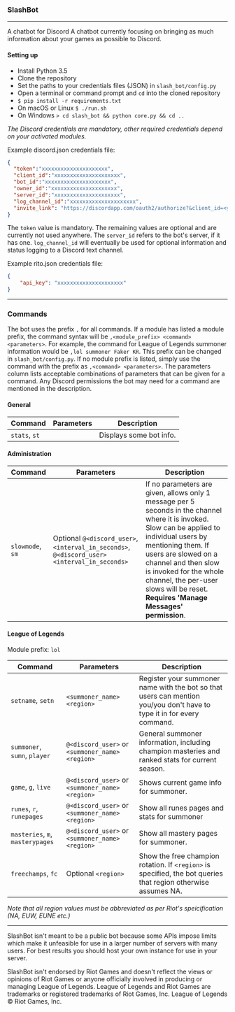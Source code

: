 ### SlashBot
---
A chatbot for Discord
A chatbot currently focusing on bringing as much information about your games as possible to Discord.

#### Setting up
* Install Python 3.5
* Clone the repository
* Set the paths to your credentials files (JSON) in `slash_bot/config.py`
* Open a terminal or command prompt and `cd` into the cloned repository
* `$ pip install -r requirements.txt`
* On macOS or Linux `$ ./run.sh`
* On Windows `> cd slash_bot && python core.py && cd ..`

*The Discord credentials are mandatory, other required credentials depend on your activated modules.*

Example discord.json credentials file:
```json
{
  "token":"xxxxxxxxxxxxxxxxxxxxx",
  "client_id":"xxxxxxxxxxxxxxxxxxxxx",
  "bot_id":"xxxxxxxxxxxxxxxxxxxxx",
  "owner_id":"xxxxxxxxxxxxxxxxxxxxx",
  "server_id":"xxxxxxxxxxxxxxxxxxxxx",
  "log_channel_id":"xxxxxxxxxxxxxxxxxxxxx",
  "invite_link": "https://discordapp.com/oauth2/authorize?&client_id=<your_client_id>&scope=bot"
}
```

The `token` value is mandatory. The remaining values are optional and are currently not used anywhere. The `server_id` refers to the bot's server, if it has one. `log_channel_id` will eventually be used for optional information and status logging to a Discord text channel.

Example rito.json credentials file:
```json
{
    "api_key": "xxxxxxxxxxxxxxxxxxxxx"
}
```
----
### Commands

The bot uses the prefix `,` for all commands. If a module has listed a module prefix, the command syntax will be `,<module_prefix> <command> <parameters>`. For example, the command for League of Legends summoner information would be `,lol summoner Faker KR`. This prefix can be changed in `slash_bot/config.py`. If no module prefix is listed, simply use the command with the prefix as `,<command> <parameters>`. The parameters column lists acceptable combinations of parameters that can be given for a command. Any Discord permissions the bot may need for a command are mentioned in the description.

#### General

| Command    | Parameters                                      | Description                                                                                    |
|------------|-------------------------------------------------|------------------------------------------------------------------------------------------------|
| `stats`, `st` | | Displays some bot info.                    |

#### Administration

| Command    | Parameters                                      | Description                                                                                    |
|------------|-------------------------------------------------|------------------------------------------------------------------------------------------------|
| `slowmode`, `sm` | Optional `@<discord_user>`, `<interval_in_seconds>`, `@<discord_user> <interval_in_seconds>` | If no parameters are given, allows only 1 message per 5 seconds in the channel where it is invoked. Slow can be applied to individual users by mentioning them. If users are slowed on a channel and then slow is invoked for the whole channel, the per-user slows will be reset. **Requires 'Manage Messages' permission**.      |

#### League of Legends

Module prefix: `lol`

| Command    | Parameters                                      | Description                                                                                    |
|------------|-------------------------------------------------|------------------------------------------------------------------------------------------------|
| `setname`, `setn` | `<summoner_name> <region>` | Register your summoner name with the bot so that users can mention you/you don't have to type it in for every command.
| `summoner`, `sumn`, `player` | `@<discord_user>` or `<summoner_name> <region>` | General summoner information, including champion masteries and ranked stats for current season. |   
| `game`, `g`, `live`     | `@<discord_user>` or `<summoner_name> <region>`  | Shows current game info for summoner.                                                          |
| `runes`, `r`, `runepages`     | `@<discord_user>` or `<summoner_name> <region>`  | Show all runes pages and stats for summoner                                                  |
| `masteries`, `m`, `masterypages`     | `@<discord_user>` or `<summoner_name> <region>`  | Show all mastery pages for summoner.                                                      |
| `freechamps`, `fc`  | Optional `<region>`  | Show the free champion rotation. If `<region>` is specified, the bot queries that region otherwise assumes NA.           |

*Note that all region values must be abbreviated as per Riot's speicification (NA, EUW, EUNE etc.)*

---
SlashBot isn't meant to be a public bot because some APIs impose limits which make it unfeasible for use in a larger number of servers with many users. For best results you should host your own instance for use in your server.

SlashBot isn't endorsed by Riot Games and doesn't reflect the views or opinions of Riot Games or anyone officially involved in producing or managing League of Legends. League of Legends and Riot Games are trademarks or registered trademarks of Riot Games, Inc. League of Legends © Riot Games, Inc.
